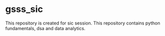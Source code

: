 # gsss_sic
This repository is created for sic session. This repository contains python fundamentals, dsa and data analytics.
